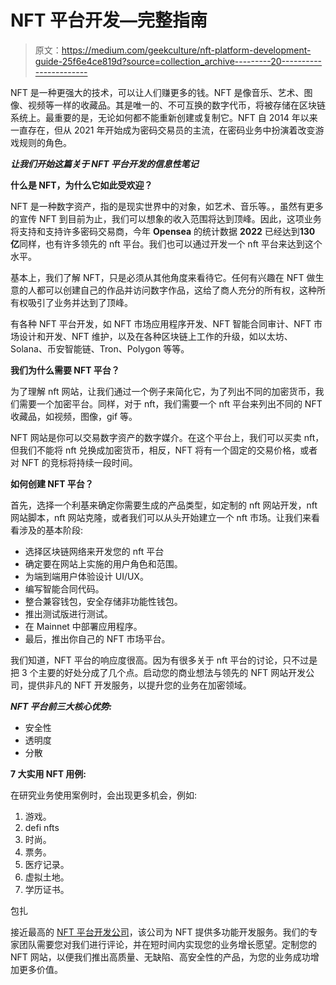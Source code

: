 # NFT 平台开发—完整指南

> 原文：<https://medium.com/geekculture/nft-platform-development-guide-25f6e4ce819d?source=collection_archive---------20----------------------->

NFT 是一种更强大的技术，可以让人们赚更多的钱。NFT 是像音乐、艺术、图像、视频等一样的收藏品。其是唯一的、不可互换的数字代币，将被存储在区块链系统上。最重要的是，无论如何都不能重新创建或复制它。NFT 自 2014 年以来一直存在，但从 2021 年开始成为密码交易员的主流，在密码业务中扮演着改变游戏规则的角色。

***让我们开始这篇关于 NFT 平台开发的信息性笔记***

**什么是 NFT，为什么它如此受欢迎？**

NFT 是一种数字资产，指的是现实世界中的对象，如艺术、音乐等。，虽然有更多的宣传 NFT 到目前为止，我们可以想象的收入范围将达到顶峰。因此，这项业务将支持和支持许多密码交易商，今年 **Opensea** 的统计数据 **2022** 已经达到**130 亿**同样，也有许多领先的 nft 平台。我们也可以通过开发一个 nft 平台来达到这个水平。

基本上，我们了解 NFT，只是必须从其他角度来看待它。任何有兴趣在 NFT 做生意的人都可以创建自己的作品并访问数字作品，这给了商人充分的所有权，这种所有权吸引了业务并达到了顶峰。

有各种 NFT 平台开发，如 NFT 市场应用程序开发、NFT 智能合同审计、NFT 市场设计和开发、NFT 维护，以及在各种区块链上工作的升级，如以太坊、Solana、币安智能链、Tron、Polygon 等等。

**我们为什么需要 NFT 平台？**

为了理解 nft 网站，让我们通过一个例子来简化它，为了列出不同的加密货币，我们需要一个加密平台。同样，对于 nft，我们需要一个 nft 平台来列出不同的 NFT 收藏品，如视频，图像，gif 等。

NFT 网站是你可以交易数字资产的数字媒介。在这个平台上，我们可以买卖 nft，但我们不能将 nft 兑换成加密货币，相反，NFT 将有一个固定的交易价格，或者对 NFT 的竞标将持续一段时间。

**如何创建 NFT 平台？**

首先，选择一个利基来确定你需要生成的产品类型，如定制的 nft 网站开发，nft 网站脚本，nft 网站克隆，或者我们可以从头开始建立一个 nft 市场。让我们来看看涉及的基本阶段:

*   选择区块链网络来开发您的 nft 平台
*   确定要在网站上实施的用户角色和范围。
*   为端到端用户体验设计 UI/UX。
*   编写智能合同代码。
*   整合兼容钱包，安全存储非功能性钱包。
*   推出测试版进行测试。
*   在 Mainnet 中部署应用程序。
*   最后，推出你自己的 NFT 市场平台。

我们知道，NFT 平台的响应度很高。因为有很多关于 nft 平台的讨论，只不过是把 3 个主要的好处分成了几个点。启动您的商业想法与领先的 NFT 网站开发公司，提供非凡的 NFT 开发服务，以提升您的业务在加密领域。

***NFT 平台前三大核心优势:***

*   安全性
*   透明度
*   分散

**7 大实用 NFT 用例:**

在研究业务使用案例时，会出现更多机会，例如:

1.  游戏。
2.  defi nfts
3.  时尚。
4.  票务。
5.  医疗记录。
6.  虚拟土地。
7.  学历证书。

包扎

接近最高的 [NFT 平台开发公司](https://bit.ly/35lxJQ6)，该公司为 NFT 提供多功能开发服务。我们的专家团队需要您对我们进行评论，并在短时间内实现您的业务增长愿望。定制您的 NFT 网站，以便我们推出高质量、无缺陷、高安全性的产品，为您的业务成功增加更多价值。